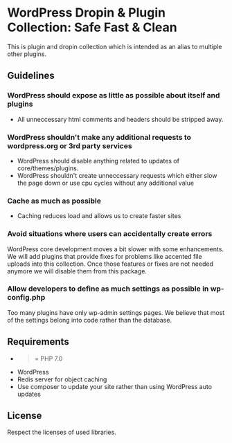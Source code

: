 # WordPress Dropin & Plugin Collection: Safe Fast & Clean
This is plugin and dropin collection which is intended as an alias to multiple other plugins.

## Guidelines
### WordPress should expose as little as possible about itself and plugins
* All unneccessary html comments and headers should be stripped away.

### WordPress shouldn't make any additional requests to wordpress.org or 3rd party services
* WordPress should disable anything related to updates of core/themes/plugins.
* WordPress shouldn't create unneccessary requests which either slow the page down or use cpu cycles without any additional value

### Cache as much as possible
* Caching reduces load and allows us to create faster sites

### Avoid situations where users can accidentally create errors
WordPress core development moves a bit slower with some enhancements. We will add plugins that provide fixes for problems like accented file uploads into this collection. Once those features or fixes are not needed anymore we will disable them from this package.

### Allow developers to define as much settings as possible in wp-config.php
Too many plugins have only wp-admin settings pages. We believe that most of the settings belong into code rather than the database.

## Requirements
* >= PHP 7.0
* WordPress
* Redis server for object caching
* Use composer to update your site rather than using WordPress auto updates

## License
Respect the licenses of used libraries.
